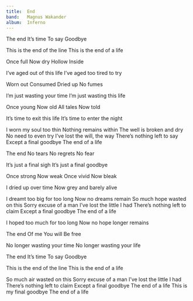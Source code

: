 ```yaml
---
title:  End
band:   Magnus Wakander
album:  Inferno
---
```


The end
It’s time
To say
Goodbye

This is the end of the line
This is the end of a life

Once full
Now dry
Hollow
Inside

I’ve aged out of this life
I’ve aged too tired to try

Worn out
Consumed
Dried up
No fumes

I’m just wasting your time
I’m just wasting this life

Once young
Now old
All tales
Now told

It’s time to exit this life
It’s time to enter the night

I worn my soul too thin
Nothing remains within
The well is broken and dry
No need to even try
I’ve lost the will, the way
There’s nothing left to say
Except a final goodbye
The end of a life

The end
No tears
No regrets
No fear

It’s just a final sigh
It’s just a final goodbye

Once strong
Now weak
Once vivid
Now bleak

I dried up over time
Now grey and barely alive

I dreamt too big for too long
Now no dreams remain
So much hope wasted on this
Sorry excuse of a man
I’ve lost the little I had
There’s nothing left to claim
Except a final goodbye
The end of a life

I hoped too much for too long
Now no hope longer remains

The end
Of me
You will
Be free

No longer wasting your time
No longer wasting your life

The end
It’s time
To say
Goodbye

This is the end of the line
This is the end of a life

So much air wasted on this
Sorry excuse of a man
I’ve lost the little I had
There’s nothing left to claim
Except a final goodbye
The end of a life
This is my final goodbye
The end of a life
